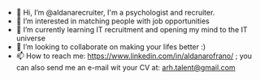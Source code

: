 - 👋 Hi, I’m @aldanarecruiter, I'm a psychologist and recruiter.
- 👀 I’m interested in matching people with job opportunities
- 🌱 I’m currently learning IT recruitment and opening my mind to the IT universe
- 💞️ I’m looking to collaborate on making your lifes better :)
- 📫 How to reach me: https://www.linkedin.com/in/aldanarofrano/ ; you can also send me an e-mail wit your CV at: arh.talent@gmail.com

<!---
aldanarecruiter/aldanarecruiter is a ✨ special ✨ repository because its `README.md` (this file) appears on your GitHub profile.
You can click the Preview link to take a look at your changes.
--->
